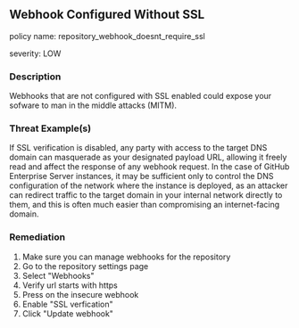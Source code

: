 ## Webhook Configured Without SSL

policy name: repository_webhook_doesnt_require_ssl

severity: LOW

### Description

Webhooks that are not configured with SSL enabled could expose your sofware to man in the middle attacks (MITM).

### Threat Example(s)

If SSL verification is disabled, any party with access to the target DNS domain can masquerade as your designated payload URL, allowing it freely read and affect the response of any webhook request.
In the case of GitHub Enterprise Server instances, it may be sufficient only to control the DNS configuration of the network where the instance is deployed, as an attacker can redirect traffic to the target domain in your internal network directly to them, and this is often much easier than compromising an internet-facing domain.

### Remediation

1. Make sure you can manage webhooks for the repository
2. Go to the repository settings page
3. Select "Webhooks"
4. Verify url starts with https
5. Press on the insecure webhook
6. Enable "SSL verfication"
7. Click "Update webhook"
